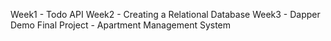 
Week1 - Todo API
Week2 - Creating a Relational Database
Week3 - Dapper Demo
Final Project - Apartment Management System
